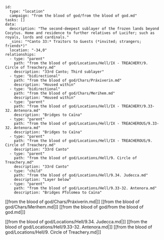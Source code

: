 
```RpgManager4
id: 
  type: "location"
  campaign: "from the blood of god/from the blood of god.md"
tasks: []
data: 
  description: "The second-deepest sublayer of the frozen lands beyond Cocytus. Home and residence to further relatives of Lucifer; such as royals, lords and cardinals."
  _sins: "*Canto 33:* Traitors to Guests (*invited; strangers; friends*)"
  location: "-34,0"
relationships: 
  - type: "parent"
    path: "from the blood of god/Locations/Hell/IX - TREACHERY/9. Circle of Treachery.md"
    description: "33rd Canto; Third sublayer"
  - type: "bidirectional"
    path: "from the blood of god/Chars/Práxiverin.md"
    description: "Housed within"
  - type: "bidirectional"
    path: "from the blood of god/Chars/Merihem.md"
    description: "Housed within"
  - type: "parent"
    path: "from the blood of god/Locations/Hell/IX - TREACHERY/9.33-32. Antenora.md"
    description: "Bridges to Caïna"
  - type: "parent"
    path: "from the blood of god/Locations/Hell/IX - TREACHEROUS/9.33-32. Antenora.md"
    description: "Bridges to Caïna"
  - type: "parent"
    path: "from the blood of god/Locations/Hell/IX - TREACHEROUS/9. Circle of Treachery.md"
    description: "33rd Canto"
  - type: "parent"
    path: "from the blood of god/Locations/Hell/9. Circle of Treachery.md"
    description: "33rd Canto"
  - type: "child"
    path: "from the blood of god/Locations/Hell/9.34. Judecca.md"
    description: "Layer below"
  - type: "parent"
    path: "from the blood of god/Locations/Hell/9.33-32. Antenora.md"
    description: "Bridges PTolomea to Caïna"
```

[[from the blood of god/Chars/Práxiverin.md|]]
[[from the blood of god/Chars/Merihem.md|]]
[[from the blood of god/from the blood of god.md|]]

[[from the blood of god/Locations/Hell/9.34. Judecca.md|]]
[[from the blood of god/Locations/Hell/9.33-32. Antenora.md|]]
[[from the blood of god/Locations/Hell/9. Circle of Treachery.md|]]